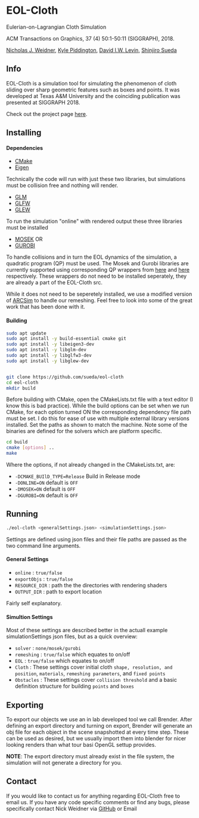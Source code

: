 # EOL-Cloth
Eulerian-on-Lagrangian Cloth Simulation

ACM Transactions on Graphics, 37 (4) 50:1-50:11 (SIGGRAPH), 2018.

[Nicholas J. Weidner](http://weidnern.github.io), [Kyle Piddington](https://www.linkedin.com/in/kyle-piddington-5870b4106/), [David I.W. Levin](http://diwlevin.webfactional.com/researchdb/), [Shinjiro Sueda](http://faculty.cs.tamu.edu/sueda/)

## Info
EOL-Cloth is a simulation tool for simulating the phenomenon of cloth sliding over sharp geometric features such as boxes and points. It was developed at Texas A&M University and the coinciding publication was presented at SIGGRAPH 2018.  

Check out the project page [here](http://faculty.cs.tamu.edu/sueda/projects/eol-cloth/ "EOL-Cloth").

## Installing
#### Dependencies
* [CMake](https://cmake.org/ "CMake")
* [Eigen](http://eigen.tuxfamily.org/index.php?title=Main_Page "Eigen")

Technically the code will run with just these two libraries, but simulations must be collision free and nothing will render.

* [GLM](https://glm.g-truc.net/0.9.9/index.html "GLM")
* [GLFW](http://www.glfw.org/ "GLFW")
* [GLEW](http://glew.sourceforge.net/ "GLEW")

To run the simulation "online" with rendered output these three libraries must be installed

* [MOSEK](https://www.mosek.com/ "Mosek")
OR
* [GUROBI](http://www.gurobi.com/ "Gurobi")

To handle collisions and in turn the EOL dynamics of the simulation, a quadratic program (QP) must be used. The Mosek and Gurobi libraries are currently supported using corresponding QP wrappers from [here](http://www.google.com/ "Mosek QP Wrapper") and [here](https://github.com/jrl-umi3218/eigen-gurobi "Gurobi QP Wrapper") respectively. These wrappers do not need to be installed seperately, they are already a part of the EOL-Cloth src.

While it does not need to be seperetely installed, we use a modified version of [ARCSim](http://graphics.berkeley.edu/resources/ARCSim/ "ARCSim") to handle our remeshing. Feel free to look into some of the great work that has been done with it. 

#### Building
```sh
sudo apt update
sudo apt install -y build-essential cmake git
sudo apt install -y libeigen3-dev
sudo apt install -y libglm-dev
sudo apt install -y libglfw3-dev
sudo apt install -y libglew-dev


git clone https://github.com/sueda/eol-cloth
cd eol-cloth
mkdir build
```
Before building with CMake, open the CMakeLists.txt file with a text editor (I know this is bad practice). While the build options can be set when we run CMake, for each option turned ON the corresponding dependency file path must be set. I do this for ease of use with multiple external library versions installed. Set the paths as shown to match the machine. Note some of the binaries are defined for the solvers which are platform specific. 
```sh
cd build
cmake [options] ..
make
```

Where the options, if not already changed in the CMakeLists.txt, are:
 * `-DCMAKE_BUIlD_TYPE=Release` Build in Release mode
 * `-DONLINE=ON` default is `OFF`
 * `-DMOSEK=ON` default is `OFF`
 * `-DGUROBI=ON` default is `OFF`

## Running
```sh
./eol-cloth <generalSettings.json> <simulationSettings.json>
```
Settings are defined using json files and their file paths are passed as the two command line arguments.
#### General Settings
* `online` : `true/false`
* `exportObjs` : `true/false`
* `RESOURCE_DIR` : path the the directories with rendering shaders
* `OUTPUT_DIR` : path to export location
 
Fairly self explanatory.
#### Simultion Settings
Most of these settings are described better in the actuall example simulationSettings json files, but as a quick overview:
* `solver` : `none/mosek/gurobi`
* `remeshing` : `true/false` which equates to on/off
* `EOL` : `true/false` which equates to on/off
* `Cloth` : These settings cover initial cloth `shape, resolution, and position`, `materials`, `remeshing parameters`, and `fixed points`
* `Obstacles` : These settings cover `collision threshold` and a basic definition structure for building `points` and `boxes`
 
## Exporting 
To export our objects we use an in lab developed tool we call Brender. After defining an export directory and turning on export, Brender will generate an obj file for each object in the scene snapshotted at every time step. These can be used as desired, but we usually import them into blender for nicer looking renders than what tour basi OpenGL settup provides.

**NOTE**: The export directory must already exist in the file system, the simulation will not generate a directory for you.

## Contact
If you would like to contact us for anything regarding EOL-Cloth free to email us.
If you have any code specific comments or find any bugs, please specifically contact Nick Weidner via [GitHub](https://github.com/weidnern "Nick Weidner GitHub") or Email

